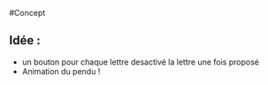 #Concept

## Idée :
- un bouton pour chaque lettre desactivé la lettre une fois proposé
- Animation du pendu !
